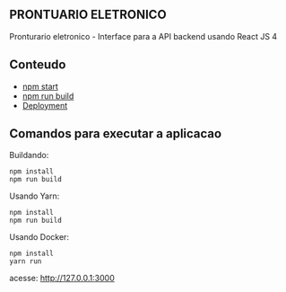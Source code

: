## PRONTUARIO ELETRONICO 


Pronturario eletronico - Interface para a API backend usando React JS 4

## Conteudo

- [npm start](#npm-start)
- [npm run build](#npm-run-build)
- [Deployment](#deployment)

 
## Comandos para executar a aplicacao


Buildando:
```
npm install 
npm run build
```

Usando Yarn:

```
npm install 
npm run build
```

Usando Docker:

```
npm install 
yarn run
```

acesse: http://127.0.0.1:3000

